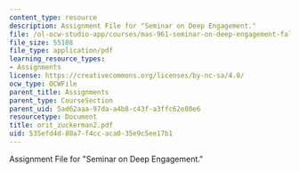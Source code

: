 ```yaml
---
content_type: resource
description: Assignment File for "Seminar on Deep Engagement."
file: /ol-ocw-studio-app/courses/mas-961-seminar-on-deep-engagement-fall-2004/535efd4d80a7f4ccaca035e9c5ee17b1_orit_zuckerman2.pdf
file_size: 55108
file_type: application/pdf
learning_resource_types:
- Assignments
license: https://creativecommons.org/licenses/by-nc-sa/4.0/
ocw_type: OCWFile
parent_title: Assignments
parent_type: CourseSection
parent_uid: 5ad62aaa-97da-a4b8-c43f-a3ffc62e80e6
resourcetype: Document
title: orit_zuckerman2.pdf
uid: 535efd4d-80a7-f4cc-aca0-35e9c5ee17b1
---
```

Assignment File for "Seminar on Deep Engagement."